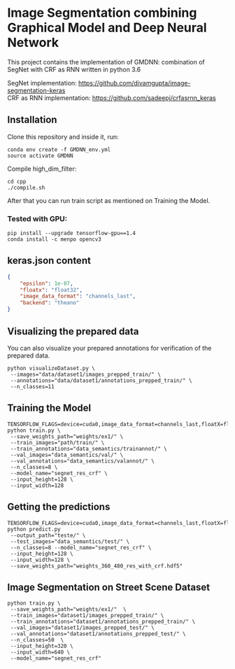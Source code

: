 # Image Segmentation combining Graphical Model and Deep Neural Network

This project contains the implementation of GMDNN: combination of SegNet with CRF as RNN written in python 3.6

SegNet implementation: https://github.com/divamgupta/image-segmentation-keras  
CRF as RNN implementation: https://github.com/sadeepj/crfasrnn_keras


##  Installation

Clone this repository and inside it, run:
```
conda env create -f GMDNN_env.yml
source activate GMDNN
```
Compile high_dim_filter:

```
cd cpp
./compile.sh
```

After that you can run train script as mentioned on Training the Model.

### Tested with GPU:
	pip install --upgrade tensorflow-gpu==1.4
	conda install -c menpo opencv3 

## keras.json content
```json
{
    "epsilon": 1e-07, 
    "floatx": "float32", 
    "image_data_format": "channels_last", 
    "backend": "theano"
}
```

## Visualizing the prepared data

You can also visualize your prepared annotations for verification of the prepared data.

```shell
python visualizeDataset.py \
 --images="data/dataset1/images_prepped_train/" \
 --annotations="data/dataset1/annotations_prepped_train/" \
 --n_classes=11 
```

## Training the Model

```shell
TENSORFLOW_FLAGS=device=cuda0,image_data_format=channels_last,floatX=float32 python train.py \
 --save_weights_path="weights/ex1/" \
 --train_images="path/train/" \
 --train_annotations="data_semantics/trainannot/" \
 --val_images="data_semantics/val/" \
 --val_annotations="data_semantics/valannot/" \
 --n_classes=8 \
 --model_name="segnet_res_crf" \
 --input_height=128 \
 --input_width=128
```

## Getting the predictions

```shell
TENSORFLOW_FLAGS=device=cuda0,image_data_format=channels_last,floatX=float32 python predict.py 
 --output_path="teste/" \
 --test_images="data_semantics/test/" \
 --n_classes=8 --model_name="segnet_res_crf" \
 --input_height=128 \
 --input_width=128 \
 --save_weights_path="weights_360_480_res_with_crf.hdf5"
```

## Image Segmentation on Street Scene Dataset
```shell
python train.py \
 --save_weights_path="weights/ex1/"  \
 --train_images="dataset1/images_prepped_train/" \
 --train_annotations="dataset1/annotations_prepped_train/" \
 --val_images="dataset1/images_prepped_test/" \
 --val_annotations="dataset1/annotations_prepped_test/" \
 --n_classes=50  \
 --input_height=320 \
 --input_width=640 \
 --model_name="segnet_res_crf"
```